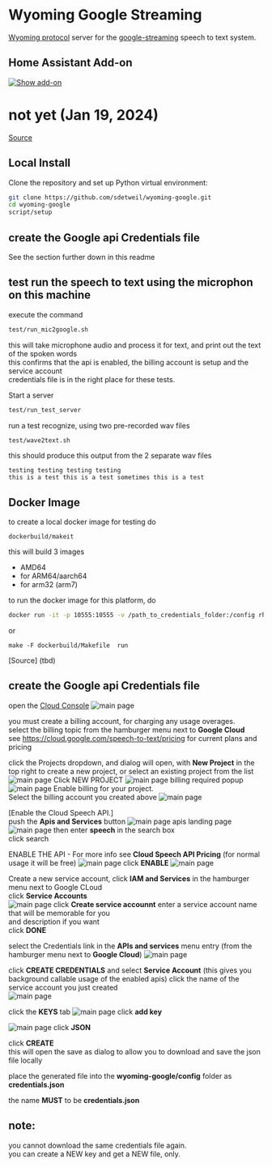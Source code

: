 # Wyoming Google Streaming

[Wyoming protocol](https://github.com/rhasspy/wyoming) server for the [google-streaming](https://github.com/sdetweil/google-asr) speech to text system.

## Home Assistant Add-on

[![Show add-on](https://my.home-assistant.io/badges/supervisor_addon.svg)](https://my.home-assistant.io/redirect/supervisor_addon/?addon=core_google)

# not yet (Jan 19, 2024)
[Source](https://github.com/home-assistant/addons/tree/master/google)

## Local Install

Clone the repository and set up Python virtual environment:

```sh
git clone https://github.com/sdetweil/wyoming-google.git
cd wyoming-google
script/setup
```
## create the Google api Credentials file
See the section further down in this readme


## test run the speech to text using the microphon on this machine
execute the command<br>
```sh
test/run_mic2google.sh
```

this will take microphone audio and process it for text, and print out the text of the spoken words<br>
this confirms that the api is enabled, the billing account is setup and the service account <br>
credentials file is in the right place for these tests. 


Start a server 
```sh
test/run_test_server 
```

run a test recognize, using two pre-recorded wav files
```sh
test/wave2text.sh
```

this should produce this output from the 2 separate wav files
```text
testing testing testing testing
this is a test this is a test sometimes this is a test

```



## Docker Image
to create a local docker image for testing do
```
dockerbuild/makeit
```
this will build 3 images<br>
* AMD64 <br>
* for ARM64/aarch64 <br>
* for arm32 (arm7)<br>

to run the docker image for this platform, do 

``` sh
docker run -it -p 10555:10555 -v /path_to_credentials_folder:/config rhasspy/wyoming-google 
```

or 
```
make -F dockerbuild/Makefile  run
```

[Source] (tbd)

## create the Google api Credentials file
open the [Cloud Console](https://console.cloud.google.com/welcome)
![main page](./images/mainpage.png)

you must create a billing account, for charging any usage overages. <br>
select the billing topic from the hamburger menu  next to **Google Cloud**<br>
see https://cloud.google.com/speech-to-text/pricing for current plans and pricing<br>

click the Projects dropdown, and dialog will open, with **New Project**  in the top right to create a new project, or select an existing project from the list 
![main page](./images/add-select-project.png)
Click NEW PROJECT
![main page](./images/new-project.png)
billing required popup
![main page](./images/billing-required.png)
Enable billing for your project.<br>
Select the billing account you created above
![main page](./images/project-selected.png)


[Enable the Cloud Speech API.]<br>
push the **Apis and Services** button 
![main page](./images/push-apis.png)
apis landing page
![main page](./images/apis-landing.png)
then enter **speech** in the search box<br>
click search

ENABLE THE API - For more info see **Cloud Speech API Pricing** (for normal usage it will be free)
![main page](./images/enable-speech-api.png)
click **ENABLE**
![main page](./images/after-api-enable.png)

Create a new service account, 
click **IAM and Services** in the hamburger menu next to Google CLoud<br>
click **Service Accounts**<br>
![main page](./images/create-service-account.png)
click **Create service accounnt**
enter a service account name that will be memorable for you <br>
and description if you want<br>
click **DONE**

select the Credentials link in the **APIs and services** menu entry (from the hamburger menu  next to **Google Cloud**)
![main page](./images/listing-credentials-page.png)


click **CREATE CREDENTIALS** and select **Service Account** (this gives you background callable usage of the enabled apis) 
click the name of the service account you just created<br>
![main page](./images/view-service-account.png)



click the **KEYS** tab
![main page](./images/view-service-account.png)
click **add key**

![main page](./images/select-json-keyfile.png)
click **JSON**

click **CREATE** <br>
this will open the save as dialog to allow you to download and save the json file locally<br>

place the generated file into the **wyoming-google/config** folder as **credentials.json**

the name **MUST** to be **credentials.json** 

## note: <br>
you cannot download the same credentials file again.<br>
you can create a NEW key and get a NEW file, only. 